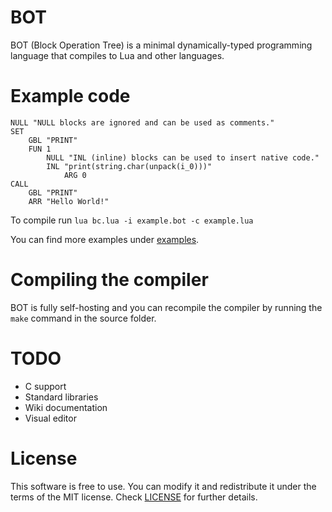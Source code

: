 # BOT
BOT (Block Operation Tree) is a minimal dynamically-typed programming language that compiles to Lua and other languages.
# Example code
```
NULL "NULL blocks are ignored and can be used as comments."
SET
	GBL "PRINT"
	FUN 1
		NULL "INL (inline) blocks can be used to insert native code."
		INL "print(string.char(unpack(i_0)))"
			ARG 0
CALL
	GBL "PRINT"
	ARR "Hello World!"
```
To compile run ``lua bc.lua -i example.bot -c example.lua``

You can find more examples under [examples](examples).
# Compiling the compiler
BOT is fully self-hosting and you can recompile the compiler by running the ``make`` command in the source folder.
# TODO
- C support
- Standard libraries
- Wiki documentation
- Visual editor
# License
This software is free to use. You can modify it and redistribute it under the terms of the 
MIT license. Check [LICENSE](LICENSE) for further details.
